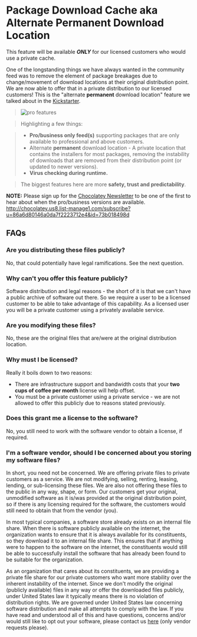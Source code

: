 # Package Download Cache aka Alternate Permanent Download Location
This feature will be available ***ONLY*** for our licensed customers who would use a private cache.

One of the longstanding things we have always wanted in the community feed was to remove the element of package breakages due to change/movement of download locations at their original distribution point. We are now able to offer that in a private distribution to our licensed customers! This is the "alternate **permanent** download location" feature we talked about in the [Kickstarter](https://www.kickstarter.com/projects/ferventcoder/chocolatey-the-alternative-windows-store-like-yum/description).

> ![pro features](https://cloud.githubusercontent.com/assets/63502/12588924/a2c8d49e-c420-11e5-93a0-f271b8b7c3e3.png)

> Highlighting a few things:

> * **Pro/business only feed(s)** supporting packages that are only available to professional and above customers. 
> * Alternate **permanent** download location - A private location that contains the installers for most packages, removing the instability of downloads that are removed from their distribution point (or updated to newer versions).
> * **Virus checking during runtime.**

> The biggest features here are more **safety, trust and predictability**.

**NOTE:** Please sign up for the [Chocolatey Newsletter](http://chocolatey.us8.list-manage1.com/subscribe?u=86a6d80146a0da7f2223712e4&id=73b018498d) to be one of the first to hear about when the pro/business versions are available. http://chocolatey.us8.list-manage1.com/subscribe?u=86a6d80146a0da7f2223712e4&id=73b018498d

## FAQs
### Are you distributing these files publicly?
No, that could potentially have legal ramifications. See the next question.

### Why can't you offer this feature publicly?
Software distribution and legal reasons - the short of it is that we can't have a public archive of software out there. So we require a user to be a licensed customer to be able to take advantage of this capability. As a licensed user you will be a private customer using a privately available service.

### Are you modifying these files?
No, these are the original files that are/were at the original distribution location.

### Why must I be licensed? 
Really it boils down to two reasons:

* There are infrastructure support and bandwidth costs that your **two cups of coffee per month** license will help offset.
* You must be a private customer using a private service - we are not allowed to offer this publicly due to reasons stated previously.

### Does this grant me a license to the software?
No, you still need to work with the software vendor to obtain a license, if required. 

### I'm a software vendor, should I be concerned about you storing my software files?
In short, you need not be concerned. We are offering private files to private customers as a service. We are not modifying, selling, renting, leasing, lending, or sub-licensing these files. We are also not offering these files to the public in any way, shape, or form. Our customers get your original, unmodified software as it is/was provided at the original distribution point, so if there is any licensing required for the software, the customers would still need to obtain that from the vendor (you).

In most typical companies, a software store already exists on an internal file share. When there is software publicly available on the internet, the organization wants to ensure that it is always available for its constituents, so they download it to an internal file share. This ensures that if anything were to happen to the software on the internet, the constituents would still be able to successfully install the software that has already been found to be suitable for the organization.

As an organization that cares about its constituents, we are providing a private file share for our private customers who want more stability over the inherent instability of the internet. Since we don't modify the original (publicly available) files in any way or offer the downloaded files publicly, under United States law it typically means there is no violation of distribution rights. We are governed under United States law concerning software distribution and make all attempts to comply with the law. If you have read and understood all of this and have questions, concerns and/or would still like to opt out your software, please contact us <a href="mailto:chocolateywebadmin at googlegroups dot com?subject=[Insert Your Software Name Here] - Chocolatey Community Feed Caching&body=Please fill in details of your request (remember to include the package page url, and the software name). Please remember to change the to address to a valid email address.">here</a> (only vendor requests please).